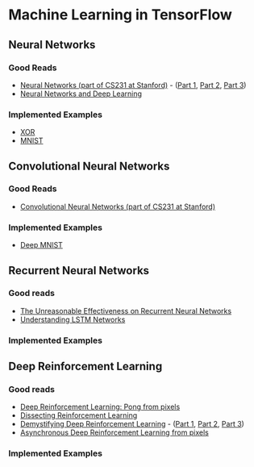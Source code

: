 # Machine Learning in TensorFlow

## Neural Networks

### Good Reads
* [Neural Networks (part of CS231 at Stanford)](http://cs231n.github.io/neural-networks-1/) - ([Part 1](http://cs231n.github.io/neural-networks-1/), [Part 2](http://cs231n.github.io/neural-networks-2/), [Part 3](http://cs231n.github.io/neural-networks-3/))
* [Neural Networks and Deep Learning](http://neuralnetworksanddeeplearning.com/index.html)

### Implemented Examples
* [XOR](/xor)
* [MNIST](/mnist)

## Convolutional Neural Networks

### Good Reads
* [Convolutional Neural Networks (part of CS231 at Stanford)](http://cs231n.github.io/convolutional-networks/)

### Implemented Examples
* [Deep MNIST](/deep-mnist)

## Recurrent Neural Networks

### Good reads
* [The Unreasonable Effectiveness on Recurrent Neural Networks](http://karpathy.github.io/2015/05/21/rnn-effectiveness/)
* [Understanding LSTM Networks](http://colah.github.io/posts/2015-08-Understanding-LSTMs/)


### Implemented Examples

## Deep Reinforcement Learning

### Good reads
* [Deep Reinforcement Learning: Pong from pixels](http://karpathy.github.io/2016/05/31/rl/)
* [Dissecting Reinforcement Learning](https://mpatacchiola.github.io/blog/2016/12/09/dissecting-reinforcement-learning.html)
* [Demystifying Deep Reinforcement Learning](https://www.nervanasys.com/demystifying-deep-reinforcement-learning/) - ([Part 1](https://www.nervanasys.com/demystifying-deep-reinforcement-learning/), [Part 2](https://www.nervanasys.com/deep-reinforcement-learning-with-neon/), [Part 3](https://www.nervanasys.com/openai/))
* [Asynchronous Deep Reinforcement Learning from pixels](https://dbobrenko.github.io/2016/11/03/async-deeprl.html)


### Implemented Examples

